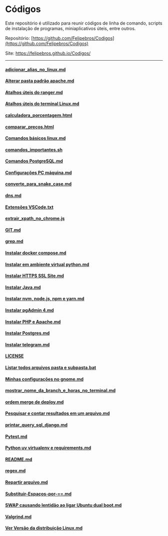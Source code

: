 # Códigos

Este repositório é utilizado para reunir códigos de linha de comando, scripts de instalação de programas, miniaplicativos úteis, entre outros.

Repositório: [https://github.com/Felipebros/Codigos](https://github.com/Felipebros/Codigos)

Site: https://felipebros.github.io/Codigos/

---

#### [adicionar_alias_no_linux.md](./adicionar_alias_no_linux.md)
#### [Alterar pasta padrão apache.md](./Alterar%20pasta%20padrão%20apache.md)
#### [Atalhos úteis do ranger.md](./Atalhos%20úteis%20do%20ranger.md)
#### [Atalhos úteis do terminal Linux.md](./Atalhos%20úteis%20do%20terminal%20Linux.md)
#### [calculadora_porcentagem.html](./src/calculadora_porcentagem.html)
#### [comparar_preços.html](./src/comparar_preços.html)
#### [Comandos básicos linux.md](./Comandos%20básicos%20linux.md)
#### [comandos_importantes.sh](./comandos_importantes.sh)
#### [Comandos PostgreSQL.md](./Comandos%20PostgreSQL.md)
#### [Configurações PC máquina.md](./Configurações%20PC%20máquina.md)
#### [converte_para_snake_case.md](./converte_para_snake_case.md)
#### [dns.md](./dns.md)
#### [Extensões VSCode.txt](./Extensões%20VSCode.txt)
#### [extrair_xpath_no_chrome.js](./extrair_xpath_no_chrome.js)
#### [GIT.md](./GIT.md)
#### [grep.md](./grep.md)
#### [Instalar docker compose.md](./Instalar%20docker%20compose.md)
#### [Instalar em ambiente virtual python.md](./Instalar%20em%20ambiente%20virtual%20python.md)
#### [Instalar HTTPS SSL Site.md](./Instalar%20HTTPS%20SSL%20Site.md)
#### [Instalar Java.md](./Instalar%20Java.md)
#### [Instalar nvm, node.js, npm e yarn.md](./Instalar%20nvm,%20node.js,%20npm%20e%20yarn.md)
#### [Instalar pgAdmin 4.md](./Instalar%20pgAdmin%204.md)
#### [Instalar PHP e Apache.md](./Instalar%20PHP%20e%20Apache.md)
#### [Instalar Postgres.md](./Instalar%20Postgres.md)
#### [Instalar telegram.md](./Instalar%20telegram.md)
#### [LICENSE](./LICENSE)
#### [Listar todos arquivos pasta e subpasta.bat](./Listar%20todos%20arquivos%20pasta%20e%20subpasta.bat)
#### [Minhas configurações no gnome.md](./Minhas%20configurações%20no%20gnome.md)
#### [mostrar_nome_da_branch_e_horas_no_terminal.md](./mostrar_nome_da_branch_e_horas_no_terminal.md)
#### [ordem merge de deploy.md](./ordem%20merge%20de%20deploy.md)
#### [Pesquisar e contar resultados em um arquivo.md](./Pesquisar%20e%20contar%20resultados%20em%20um%20arquivo.md)
#### [printar_query_sql_django.md](./printar_query_sql_django.md)
#### [Pytest.md](./Pytest.md)
#### [Python uv virtualenv e requirements.md](./Python%20uv%20virtualenv%20e%20requirements.md)
#### [README.md](./README.md)
#### [regex.md](./regex.md)
#### [Repartir arquivo.md](./Repartir%20arquivo.md)
#### [Substituir-Espaços-por-==.md](./Substituir-Espaços-por-==.md)
#### [SWAP causando lentidão ao ligar Ubuntu dual boot.md](./SWAP%20causando%20lentidão%20ao%20ligar%20Ubuntu%20dual%20boot.md)
#### [Valgrind.md](./Valgrind.md)
#### [Ver Versão da distribuição Linux.md](./Ver%20Versão%20da%20distribuição%20Linux.md)
